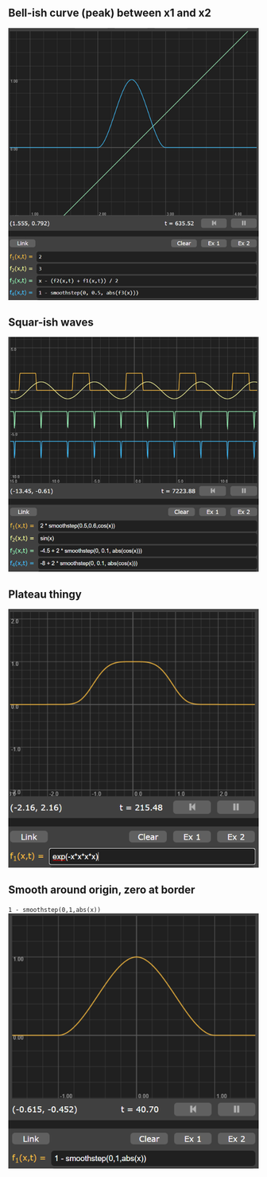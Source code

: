## Bell-ish curve (peak) between x1 and x2

![](2021-10-04-00-17-20.png)

## Squar-ish waves

![](2021-10-04-00-05-06.png)

## Plateau thingy

![](2021-10-04-00-15-59.png)

## Smooth around origin, zero at border

`1 - smoothstep(0,1,abs(x))`
![](2021-10-04-00-16-39.png)
